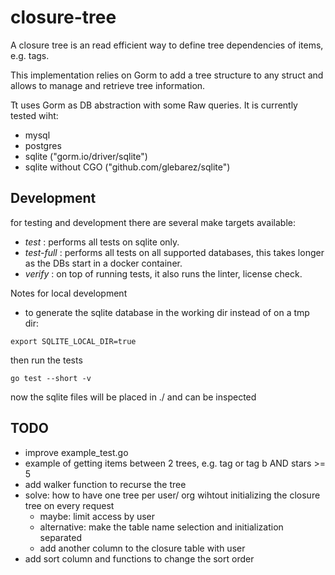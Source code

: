 # closure-tree

A closure tree is an read efficient way to define tree dependencies of items, e.g. tags.

This implementation relies on Gorm to add a tree structure to any struct and allows to manage and retrieve
tree information.

Tt uses Gorm as DB abstraction with some Raw queries.
It is currently tested wiht:
* mysql
* postgres
* sqlite ("gorm.io/driver/sqlite")
* sqlite without CGO ("github.com/glebarez/sqlite")
 


## Development

for testing and development there are several make targets available:

* _test_ : performs all tests on sqlite only.
* _test-full_ : performs all tests on all supported databases, this takes longer as the DBs start in a docker container.
* _verify_ : on top of running tests, it also runs the linter, license check.


Notes for local development 

* to generate the sqlite database in the working dir instead of on a tmp dir:
```
export SQLITE_LOCAL_DIR=true
```
then run the tests
```
go test --short -v 
```
now the sqlite files will be placed in ./ and can be inspected


## TODO
* improve example_test.go
* example of getting items between 2 trees, e.g. tag or tag b AND stars >= 5
* add walker function to recurse the tree
* solve: how to have one tree per user/ org wihtout initializing the closure tree on every request
  * maybe: limit access by user
  * alternative: make the table name selection and initialization separated
  * add another column to the closure table with user
* add sort column and functions to change the sort order
